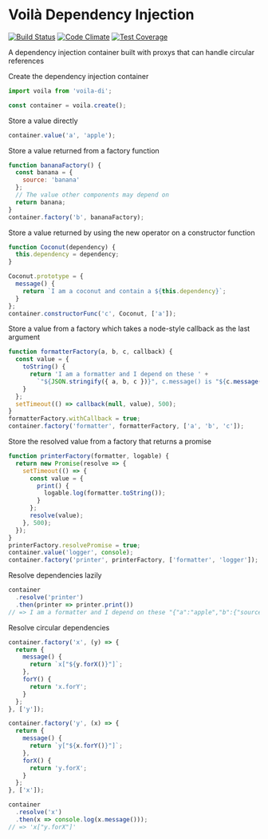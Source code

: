 # Voilà Dependency Injection
[![Build Status](https://travis-ci.org/Griffingj/voila-di.svg?branch=master)](https://travis-ci.org/Griffingj/voila-di)
[![Code Climate](https://codeclimate.com/github/Griffingj/voila-di/badges/gpa.svg)](https://codeclimate.com/github/Griffingj/voila-di)
[![Test Coverage](https://codeclimate.com/github/Griffingj/voila-di/badges/coverage.svg)](https://codeclimate.com/github/Griffingj/voila-di/coverage)

A dependency injection container built with proxys that can handle circular 
references

Create the dependency injection container

```javascript
import voila from 'voila-di';

const container = voila.create();
```

Store a value directly

```javascript
container.value('a', 'apple');
```

Store a value returned from a factory function  

```javascript
function bananaFactory() {
  const banana = {
    source: 'banana'
  };
  // The value other components may depend on
  return banana;
}
container.factory('b', bananaFactory);
```

Store a value returned by using the new operator on a constructor function

```javascript
function Coconut(dependency) {
  this.dependency = dependency;
}

Coconut.prototype = {
  message() {
    return `I am a coconut and contain a ${this.dependency}`;
  }
};
container.constructorFunc('c', Coconut, ['a']);
```

Store a value from a factory which takes a node-style callback as the last argument

```javascript
function formatterFactory(a, b, c, callback) {
  const value = {
    toString() {
      return 'I am a formatter and I depend on these ' +
        `"${JSON.stringify({ a, b, c })}", c.message() is "${c.message()}"`;
    }
  };
  setTimeout(() => callback(null, value), 500);
}
formatterFactory.withCallback = true;
container.factory('formatter', formatterFactory, ['a', 'b', 'c']);
```


Store the resolved value from a factory that returns a promise

```javascript
function printerFactory(formatter, logable) {
  return new Promise(resolve => {
    setTimeout(() => {
      const value = {
        print() {
          logable.log(formatter.toString());
        }
      };
      resolve(value);
    }, 500);
  });
}
printerFactory.resolvePromise = true;
container.value('logger', console);
container.factory('printer', printerFactory, ['formatter', 'logger']);
```

Resolve dependencies lazily

```javascript
container
  .resolve('printer')
  .then(printer => printer.print())
// => I am a formatter and I depend on these "{"a":"apple","b":{"source":"banana"},"c":{"dependency":"apple"}}", c.message() is "I am a coconut and contain a apple"
```

Resolve circular dependencies

```javascript
container.factory('x', (y) => {
  return {
    message() {
      return `x["${y.forX()}"]`;
    },
    forY() {
      return 'x.forY';
    }
  };
}, ['y']);

container.factory('y', (x) => {
  return {
    message() {
      return `y["${x.forY()}"]`;
    },
    forX() {
      return 'y.forX';
    }
  };
}, ['x']);

container
  .resolve('x')
  .then(x => console.log(x.message()));
// => 'x["y.forX"]'
```
